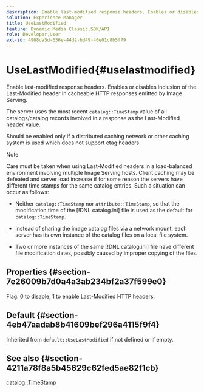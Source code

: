 ```yaml
---
description: Enable last-modified response headers. Enables or disables inclusion of the Last-Modified header in cacheable HTTP responses emitted by Image Serving.
solution: Experience Manager
title: UseLastModified
feature: Dynamic Media Classic,SDK/API
role: Developer,User
exl-id: 4908da5d-636e-44d2-bd49-40e01c8b5f79
---
```

# UseLastModified{#uselastmodified}

Enable last-modified response headers. Enables or disables inclusion of the Last-Modified header in cacheable HTTP responses emitted by Image Serving.

The server uses the most recent `catalog::TimeStamp` value of all catalogs/catalog records involved in a response as the Last-Modified header value.

Should be enabled only if a distributed caching network or other caching system is used which does not support etag headers.

>[!NOTE]
>
>Care must be taken when using Last-Modified headers in a load-balanced environment involving multiple Image Serving hosts. Client caching may be defeated and server load increase if for some reason the servers have different time stamps for the same catalog entries. Such a situation can occur as follows: 
>
>* Neither `catalog::TimeStamp` nor `attribute::TimeStamp`, so that the modification time of the [!DNL catalog.ini] file is used as the default for `catalog::TimeStamp`. 
>
>* Instead of sharing the image catalog files via a network mount, each server has its own instance of the catalog files on a local file system. 
>* Two or more instances of the same [!DNL catalog.ini] file have different file modification dates, possibly caused by improper copying of the files. 
>

## Properties {#section-7e26009b7d0a4a3ab234bf2a37f599e0}

Flag. 0 to disable, 1 to enable Last-Modified HTTP headers.

## Default {#section-4eb47aadab8b41609bef296a4115f9f4}

Inherited from `default::UseLastModified` if not defined or if empty.

## See also {#section-4211a78f8a5b45629c62fed5ae82f1cb}

[catalog::TimeStamp](../../../../../is-api/image-catalog/image-serving-api-ref/c-image-catalog-reference/c-image-svg-data-reference/c-image-data-reference/r-timestamp-cat.md#reference-59a27b72f4cb4a53a3baba83214c4ded)
